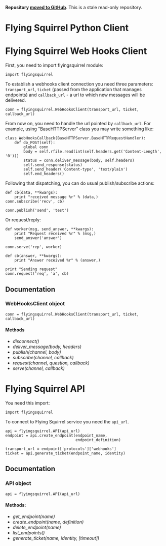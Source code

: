 **Repository [moved to GitHub](https://github.com/rabbitmq/flying-squirrel-python)**.
This is a stale read-only repository.

Flying Squirrel Python Client
=============================


Flying Squirrel Web Hooks Client
================================

First, you need to import flyingsquirrel module:

    import flyingsquirrel

To establish a webhooks client connection you need three parameters:
`transport_url`, `ticket` (passed from the application that manages
endpoints) and `callback_url` - a url to which new messages will be
delivered.

    conn = flyingsquirrel.WebHooksClient(transport_url, ticket, callback_url)

From now on, you need to handle the url pointed by `callback_url`. For
example, using "BaseHTTPServer" class you may write something like:

    class WebHooksCallback(BaseHTTPServer.BaseHTTPRequestHandler):
        def do_POST(self):
            global conn
            body = self.rfile.read(int(self.headers.get('Content-Length', '0')))
            status = conn.deliver_message(body, self.headers)
            self.send_response(status)
            self.send_header('Content-type', 'text/plain')
            self.end_headers()

Following that dispatching, you can do usual publish/subscribe actions:

    def cb(data, **kwargs):
        print "received message %r" % (data,)
    conn.subscribe('recv', cb)

    conn.publish('send', 'test')

Or request/reply:

    def worker(msg, send_answer, **kwargs):
        print "Request received %r" % (msg,)
        send_answer('answer')

    conn.serve('rep', worker)

    def cb(answer, **kwargs):
        print "Answer received %r" % (answer,)

    print "Sending request"
    conn.request('req', 'a', cb)

Documentation
-------------

### WebHooksClient object

    conn = flyingsquirrel.WebHooksClient(transport_url, ticket, callback_url)

#### Methods

 - *disconnect()*
 - *deliver_message(body, headers)*
 - *publish(channel, body)*
 - *subscribe(channel, callback)*
 - *request(channel, question, callback)*
 - *serve(channel, callback)*


Flying Squirrel API
===================

You need this import:

    import flyingsquirrel


To connect to Flying Squirrel service you need the `api_url`.

    api = flyingsquirrel.API(api_url)
    endpoint = api.create_endpoint(endpoint_name,
                                   endpoint_definition)

    transport_url = endpoint['protocols']['webhooks']
    ticket = api.generate_ticket(endpoint_name, identity)

Documentation
-------------

### API object

    api = flyingsquirrel.API(api_url)

#### Methods:

 - *get_endpoint(name)*
 - *create_endpoint(name, definition)*
 - *delete_endpoint(name)*
 - *list_endpoints()*
 - *generate_ticket(name, identity, [timeout])*



